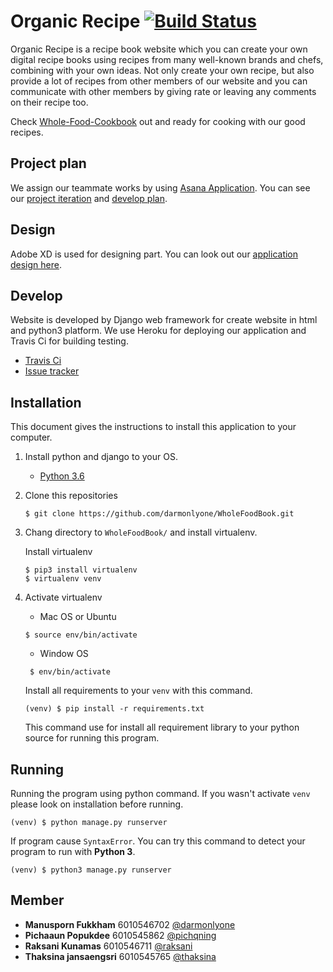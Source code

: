 # Organic Recipe [![Build Status](https://travis-ci.com/darmonlyone/WholeFoodBook.svg?branch=master)](https://travis-ci.com/darmonlyone/WholeFoodBook)

Organic Recipe is a recipe book website which you can create your own digital recipe books using recipes from many well-known brands and chefs, combining with your own ideas. Not only create your own recipe, but also provide a lot of recipes from other members of our website and you can communicate with other members by giving rate or leaving any comments on their recipe too.

Check [Whole-Food-Cookbook](http://whole-food-cookbook.herokuapp.com/) out and ready for cooking with our good recipes.

## Project plan
We assign our teammate works by using [Asana Application](https://app.asana.com/). You can see our [project iteration](https://app.asana.com/0/867060982847769/867060982847769)
and [develop plan](https://app.asana.com/0/0/869948396459242).

## Design
Adobe XD is used for designing part. You can look out our [application design here](https://xd.adobe.com/spec/e6dedd13-b89d-4e4f-7e9e-1559692182b9-90ef/).

## Develop
Website is developed by Django web framework for create website in html and python3 platform. We use Heroku for deploying our application and Travis Ci for building testing.

- [Travis Ci](https://travis-ci.com/darmonlyone/WholeFoodBook)
- [Issue tracker](https://github.com/darmonlyone/WholeFoodBook/issues)

## Installation
This document gives the instructions to install this application to your computer.

1. Install python and django to your OS.
    - [Python 3.6](https://www.python.org/downloads/) 
    
2. Clone this repositories
    
    ```
    $ git clone https://github.com/darmonlyone/WholeFoodBook.git
    ```
3. Chang directory to `WholeFoodBook/` and install virtualenv.

    Install virtualenv
    ```angular2html
    $ pip3 install virtualenv 
    $ virtualenv venv 
    ```
4. Activate virtualenv
    - Mac OS or Ubuntu
     ```
     $ source env/bin/activate
     ```
    - Window OS
    ```
     $ env/bin/activate
     ```
    Install all requirements to your `venv` with this command. 
    ```
    (venv) $ pip install -r requirements.txt
    ```
    This command use for install all requirement library to your python source for running this program.

## Running
    
Running the program using python command. If you wasn't activate `venv` please look on installation before running.
```
(venv) $ python manage.py runserver
```
    
If program cause `SyntaxError`. You can try this command to detect your program to run with **Python 3**.
```
(venv) $ python3 manage.py runserver
``` 
    
## Member
- **Manusporn Fukkham** 6010546702 [@darmonlyone](https://github.com/darmonlyone)
- **Pichaaun Popukdee** 6010545862 [@pichqning](https://github.com/pichqning)
- **Raksani Kunamas** 6010546711 [@raksani](https://github.com/Raksani)
- **Thaksina jansaengsri** 6010545765 [@thaksina](https://github.com/Thaksina)
